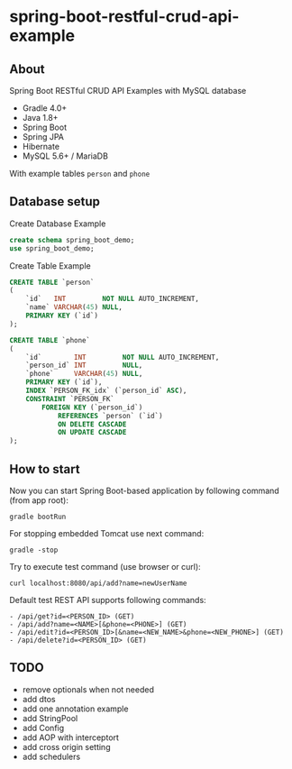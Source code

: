 # spring-boot-restful-crud-api-example

## About
Spring Boot RESTful CRUD API Examples with MySQL database

+ Gradle 4.0+
+ Java 1.8+
+ Spring Boot
+ Spring JPA
+ Hibernate
+ MySQL 5.6+ / MariaDB

With example tables ```person``` and ```phone```

## Database setup

Create Database Example

```sql
create schema spring_boot_demo;
use spring_boot_demo;
```

Create Table Example

```sql
CREATE TABLE `person`
(
    `id`   INT         NOT NULL AUTO_INCREMENT,
    `name` VARCHAR(45) NULL,
    PRIMARY KEY (`id`)
);
```

```sql
CREATE TABLE `phone`
(
    `id`        INT         NOT NULL AUTO_INCREMENT,
    `person_id` INT         NULL,
    `phone`     VARCHAR(45) NULL,
    PRIMARY KEY (`id`),
    INDEX `PERSON_FK_idx` (`person_id` ASC),
    CONSTRAINT `PERSON_FK`
        FOREIGN KEY (`person_id`)
            REFERENCES `person` (`id`)
            ON DELETE CASCADE
            ON UPDATE CASCADE
);
```

## How to start

Now you can start Spring Boot-based application by following command (from app root):

```
gradle bootRun
```

For stopping embedded Tomcat use next command:

```
gradle -stop
```

Try to execute test command (use browser or curl):

```
curl localhost:8080/api/add?name=newUserName
```

Default test REST API supports following commands:

```
- /api/get?id=<PERSON_ID> (GET)
- /api/add?name=<NAME>[&phone=<PHONE>] (GET)
- /api/edit?id=<PERSON_ID>[&name=<NEW_NAME>&phone=<NEW_PHONE>] (GET)
- /api/delete?id=<PERSON_ID> (GET)
```

## TODO

+ remove optionals when not needed
+ add dtos
+ add one annotation example
+ add StringPool
+ add Config
+ add AOP with interceptort
+ add cross origin setting
+ add schedulers